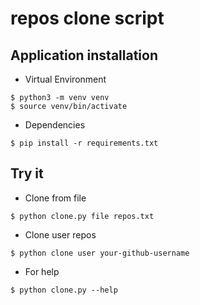 # repos clone script

## Application installation

- Virtual Environment

```
$ python3 -m venv venv
$ source venv/bin/activate
```

- Dependencies

```
$ pip install -r requirements.txt
```

## Try it

- Clone from file
```
$ python clone.py file repos.txt
```

- Clone user repos
```
$ python clone user your-github-username
```

- For help
```
$ python clone.py --help
```

